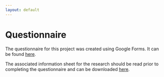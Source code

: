 ```yaml
---
layout: default
---
```


#  Questionnaire

The questionnaire for this project was created using Google Forms. It can be found [here](https://docs.google.com/forms/d/e/1FAIpQLScbkPhHO-XLjWarW3JhIF_2DPzcmwcVv67BJumsI4RJ6xX7Ug/viewform?usp=sf_link ).

The associated information sheet for the research should be read prior to completing the questionnaire and can be downloaded [here](participant-information-sheet.docx).
